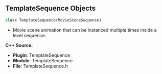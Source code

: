 ## TemplateSequence Objects

```python
class TemplateSequence(MovieSceneSequence)
```

* Movie scene animation that can be instanced multiple times inside a level sequence.

**C++ Source:**

- **Plugin**: TemplateSequence
- **Module**: TemplateSequence
- **File**: TemplateSequence.h

<a id="unreal.CameraAnimationSequence"></a>